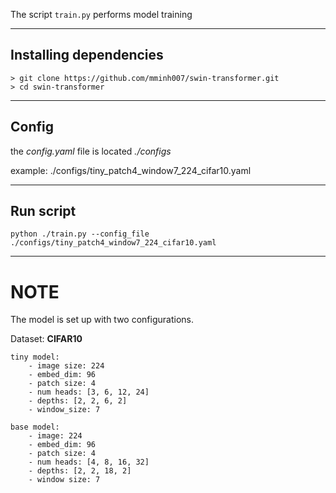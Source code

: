 The script `train.py` performs model training

___________
## Installing dependencies
```
> git clone https://github.com/mminh007/swin-transformer.git
> cd swin-transformer
```
_________
## Config
the *config.yaml* file is located *./configs* 

example: ./configs/tiny_patch4_window7_224_cifar10.yaml
_________
## Run script
```
python ./train.py --config_file ./configs/tiny_patch4_window7_224_cifar10.yaml
```
________
# NOTE
The model is set up with two configurations. 

Dataset: **CIFAR10**

```
tiny model:
    - image size: 224
    - embed_dim: 96
    - patch size: 4
    - num heads: [3, 6, 12, 24]
    - depths: [2, 2, 6, 2]
    - window_size: 7
```

```
base model:
    - image: 224
    - embed_dim: 96
    - patch size: 4
    - num heads: [4, 8, 16, 32]
    - depths: [2, 2, 18, 2]
    - window size: 7
```


